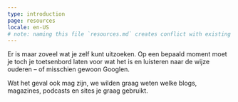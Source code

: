 ```yaml
---
type: introduction
page: resources
locale: en-US
# note: naming this file `resources.md` creates conflict with existing `resources.yml`
---
```


Er is maar zoveel wat je zelf kunt uitzoeken. Op een bepaald moment moet je toch je toetsenbord laten voor wat het is en luisteren naar de wijze ouderen – of misschien gewoon Googlen. 

Wat het geval ook mag zijn, we wilden graag weten welke blogs, magazines, podcasts en sites je graag gebruikt.